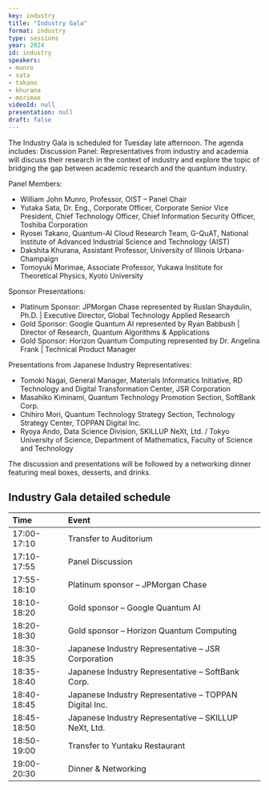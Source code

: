 ```yaml
---
key: industry
title: "Industry Gala"
format: industry
type: sessions
year: 2024
id: industry
speakers:
- munro
- sata
- takano
- khurana
- morimae
videoId: null
presentation: null
draft: false
---
```


The Industry Gala is scheduled for Tuesday late afternoon. The agenda includes:
Discussion Panel: Representatives from industry and academia will discuss their research in the context of industry and explore the topic of bridging the gap between academic research and the quantum industry.

Panel Members:
- William John Munro, Professor, OIST – Panel Chair
- Yutaka Sata, Dr. Eng., Corporate Officer, Corporate Senior Vice President, Chief Technology Officer, Chief Information Security Officer, Toshiba Corporation
- Ryosei Takano, Quantum-AI Cloud Research Team, G-QuAT, National Institute of Advanced Industrial Science and Technology (AIST)
- Dakshita Khurana, ​Assistant Professor, University of Illinois Urbana-Champaign
- Tomoyuki Morimae, Associate Professor, Yukawa Institute for Theoretical Physics, Kyoto University


Sponsor Presentations:
- Platinum Sponsor: JPMorgan Chase represented by Ruslan Shaydulin, Ph.D. | Executive Director, Global Technology Applied Research
- Gold Sponsor: Google Quantum AI represented by Ryan Babbush | Director of Research, Quantum Algorithms & Applications
- Gold Sponsor: Horizon Quantum Computing represented by Dr. Angelina Frank | Technical Product Manager


Presentations from Japanese Industry Representatives:
- Tomoki Nagai, General Manager, Materials Informatics Initiative, RD Technology and Digital Transformation Center, JSR Corporation
- Masahiko Kiminami, Quantum Technology Promotion Section, SoftBank Corp.
- Chihiro Mori, Quantum Technology Strategy Section, Technology Strategy Center, TOPPAN Digital Inc.
- Ryoya Ando, Data Science Division, SKILLUP NeXt, Ltd. / Tokyo University of Science, Department of Mathematics, Faculty of Science and Technology

The discussion and presentations will be followed by a networking dinner featuring meal boxes, desserts, and drinks.



## Industry Gala detailed schedule
|Time |Event|
|:----|:----|
17:00-17:10 | Transfer to Auditorium |
17:10-17:55	| Panel Discussion |
17:55-18:10	| Platinum sponsor – JPMorgan Chase |
18:10-18:20	| Gold sponsor – Google Quantum AI |
18:20-18:30	| Gold sponsor – Horizon Quantum Computing  |
18:30-18:35	| Japanese Industry Representative – JSR Corporation |
18:35-18:40	| Japanese Industry Representative – SoftBank Corp. |
18:40-18:45	| Japanese Industry Representative – TOPPAN Digital Inc. |
18:45-18:50	| Japanese Industry Representative – SKILLUP NeXt, Ltd. |
18:50-19:00	| Transfer to Yuntaku Restaurant |
19:00-20:30	| Dinner & Networking |

